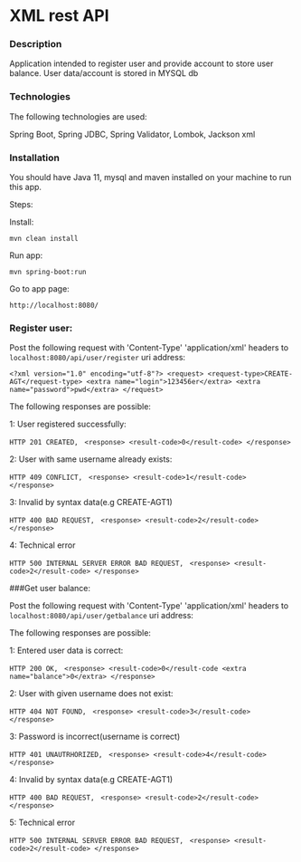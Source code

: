 # XML rest API

### Description
Application intended to register user and provide account to store user balance. 
User data/account is stored in MYSQL db

### Technologies

The following technologies are used:

Spring Boot, Spring JDBC, Spring Validator, Lombok, Jackson xml

### Installation
You should have Java 11, mysql and maven installed on your machine to run this app.

Steps:

Install:

`mvn clean install`

Run app:

`mvn spring-boot:run`

Go to app page:

`http://localhost:8080/`

### Register user:
Post the following request with 'Content-Type' 'application/xml' headers to `localhost:8080/api/user/register` uri address:

`<?xml version="1.0" encoding="utf-8"?>
 <request>
 <request-type>CREATE-AGT</request-type>
 <extra name="login">123456er</extra>
 <extra name="password">pwd</extra>
 </request>`
 
The following responses are possible:

1: User registered successfully: 

`HTTP 201 CREATED, ` 
`<response>
 <result-code>0</result-code>
 </response>`

2: User with same username already exists: 

`HTTP 409 CONFLICT, ` 
`<response>
 <result-code>1</result-code>
 </response>`

3: Invalid by syntax data(e.g <request-type>CREATE-AGT1</request-type>) 

 `HTTP 400 BAD REQUEST, ` 
 `<response>
  <result-code>2</result-code>
  </response>`

4: Technical error 

`HTTP 500 INTERNAL SERVER ERROR BAD REQUEST, ` 
`<response>
 <result-code>2</result-code>
 </response>`
 

 
###Get user balance:

Post the following request with 'Content-Type' 'application/xml' headers to `localhost:8080/api/user/getbalance` uri address:

The following responses are possible:

1: Entered user data is correct: 

`HTTP 200 OK, ` 
`<response>
 <result-code>0</result-code
 <extra name="balance">0</extra>
 </response>`

2: User with given username does not exist: 

`HTTP 404 NOT FOUND, ` 
`<response>
 <result-code>3</result-code>
 </response>`

3: Password is incorrect(username is correct)  

 `HTTP 401 UNAUTRHORIZED, ` 
 `<response>
  <result-code>4</result-code>
  </response>`

4: Invalid by syntax data(e.g <request-type>CREATE-AGT1</request-type>) 

 `HTTP 400 BAD REQUEST, ` 
 `<response>
  <result-code>2</result-code>
  </response>`

5: Technical error 

`HTTP 500 INTERNAL SERVER ERROR BAD REQUEST, ` 
`<response>
 <result-code>2</result-code>
 </response>`
